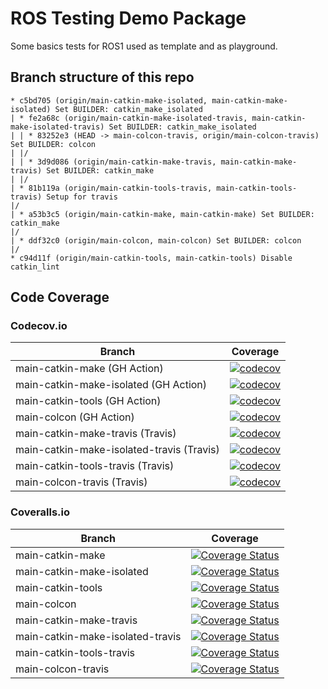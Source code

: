 # ROS Testing Demo Package
Some basics tests for ROS1 used as template and as playground.


## Branch structure of this repo
```
* c5bd705 (origin/main-catkin-make-isolated, main-catkin-make-isolated) Set BUILDER: catkin_make_isolated
| * fe2a68c (origin/main-catkin-make-isolated-travis, main-catkin-make-isolated-travis) Set BUILDER: catkin_make_isolated
| | * 83252e3 (HEAD -> main-colcon-travis, origin/main-colcon-travis) Set BUILDER: colcon
| |/  
| | * 3d9d086 (origin/main-catkin-make-travis, main-catkin-make-travis) Set BUILDER: catkin_make
| |/  
| * 81b119a (origin/main-catkin-tools-travis, main-catkin-tools-travis) Setup for travis
|/  
| * a53b3c5 (origin/main-catkin-make, main-catkin-make) Set BUILDER: catkin_make
|/  
| * ddf32c0 (origin/main-colcon, main-colcon) Set BUILDER: colcon
|/  
* c94d11f (origin/main-catkin-tools, main-catkin-tools) Disable catkin_lint
```
## Code Coverage

### Codecov.io
| Branch            | Coverage                                                                                                                                                                               |
|-------------------|----------------------------------------------------------------------------------------------------------------------------------------------------------------------------------------|
| main-catkin-make (GH Action) | [![codecov](https://codecov.io/gh/agutenkunst/ros_testing_demo_pkg/branch/main-catkin-make/graph/badge.svg?token=FJR4JAC4J0)](https://app.codecov.io/gh/agutenkunst/ros_testing_demo_pkg/branch/main-catkin-make)  |
| main-catkin-make-isolated (GH Action) | [![codecov](https://codecov.io/gh/agutenkunst/ros_testing_demo_pkg/branch/main-catkin-make-isolated/graph/badge.svg?token=FJR4JAC4J0)](https://app.codecov.io/gh/agutenkunst/ros_testing_demo_pkg/branch/main-catkin-make-isolated)  |
| main-catkin-tools (GH Action) | [![codecov](https://codecov.io/gh/agutenkunst/ros_testing_demo_pkg/branch/main-catkin-tools/graph/badge.svg?token=FJR4JAC4J0)](https://app.codecov.io/gh/agutenkunst/ros_testing_demo_pkg/branch/main-catkin-tools) |
| main-colcon (GH Action) | [![codecov](https://codecov.io/gh/agutenkunst/ros_testing_demo_pkg/branch/main-catkin-tools/graph/badge.svg?token=FJR4JAC4J0)](https://app.codecov.io/gh/agutenkunst/ros_testing_demo_pkg/branch/main-colcon) |
| main-catkin-make-travis (Travis) | [![codecov](https://codecov.io/gh/agutenkunst/ros_testing_demo_pkg/branch/main-catkin-make-travis/graph/badge.svg?token=FJR4JAC4J0)](https://app.codecov.io/gh/agutenkunst/ros_testing_demo_pkg/branch/main-catkin-make-travis) |
| main-catkin-make-isolated-travis (Travis) | [![codecov](https://codecov.io/gh/agutenkunst/ros_testing_demo_pkg/branch/main-catkin-make-isolated-travis/graph/badge.svg?token=FJR4JAC4J0)](https://app.codecov.io/gh/agutenkunst/ros_testing_demo_pkg/branch/main-catkin-make-isolated-travis) |
| main-catkin-tools-travis (Travis) | [![codecov](https://codecov.io/gh/agutenkunst/ros_testing_demo_pkg/branch/main-catkin-tools-travis/graph/badge.svg?token=FJR4JAC4J0)](https://app.codecov.io/gh/agutenkunst/ros_testing_demo_pkg/branch/main-catkin-tools-travis) |
| main-colcon-travis (Travis) | [![codecov](https://codecov.io/gh/agutenkunst/ros_testing_demo_pkg/branch/main-colcon-travis/graph/badge.svg?token=FJR4JAC4J0)](https://app.codecov.io/gh/agutenkunst/ros_testing_demo_pkg/branch/main-colcon-travis) |

### Coveralls.io
| Branch            | Coverage                                                                                                                                                                                                           |
|-------------------|--------------------------------------------------------------------------------------------------------------------------------------------------------------------------------------------------------------------|
| main-catkin-make  | [![Coverage Status](https://coveralls.io/repos/github/agutenkunst/ros_testing_demo_pkg/badge.svg?branch=main-catkin-make)](https://coveralls.io/github/agutenkunst/ros_testing_demo_pkg?branch=main-catkin-make)   |
| main-catkin-make-isolated  | [![Coverage Status](https://coveralls.io/repos/github/agutenkunst/ros_testing_demo_pkg/badge.svg?branch=main-catkin-make-isolated)](https://coveralls.io/github/agutenkunst/ros_testing_demo_pkg?branch=main-catkin-make-isolated)   |
| main-catkin-tools | [![Coverage Status](https://coveralls.io/repos/github/agutenkunst/ros_testing_demo_pkg/badge.svg?branch=main-catkin-tools)](https://coveralls.io/github/agutenkunst/ros_testing_demo_pkg?branch=main-catkin-tools) |
| main-colcon | [![Coverage Status](https://coveralls.io/repos/github/agutenkunst/ros_testing_demo_pkg/badge.svg?branch=main-colcon)](https://coveralls.io/github/agutenkunst/ros_testing_demo_pkg?branch=main-colcon) |
| main-catkin-make-travis | [![Coverage Status](https://coveralls.io/repos/github/agutenkunst/ros_testing_demo_pkg/badge.svg?branch=main-catkin-make-travis)](https://coveralls.io/github/agutenkunst/ros_testing_demo_pkg?branch=main-catkin-make-travis) |
| main-catkin-make-isolated-travis | [![Coverage Status](https://coveralls.io/repos/github/agutenkunst/ros_testing_demo_pkg/badge.svg?branch=main-catkin-make-isolated-travis)](https://coveralls.io/github/agutenkunst/ros_testing_demo_pkg?branch=main-catkin-make-isolated-travis) |
| main-catkin-tools-travis | [![Coverage Status](https://coveralls.io/repos/github/agutenkunst/ros_testing_demo_pkg/badge.svg?branch=main-catkin-tools-travis)](https://coveralls.io/github/agutenkunst/ros_testing_demo_pkg?branch=main-catkin-tools-travis) |
| main-colcon-travis | [![Coverage Status](https://coveralls.io/repos/github/agutenkunst/ros_testing_demo_pkg/badge.svg?branch=main-colcon-travis)](https://coveralls.io/github/agutenkunst/ros_testing_demo_pkg?branch=main-colcon-travis) |


